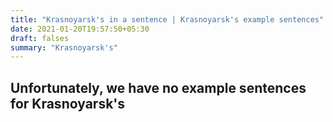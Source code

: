 ```yaml
---
title: "Krasnoyarsk's in a sentence | Krasnoyarsk's example sentences"
date: 2021-01-20T19:57:50+05:30
draft: falses
summary: "Krasnoyarsk's"
---
```

## Unfortunately, we have no example sentences for Krasnoyarsk's                 

